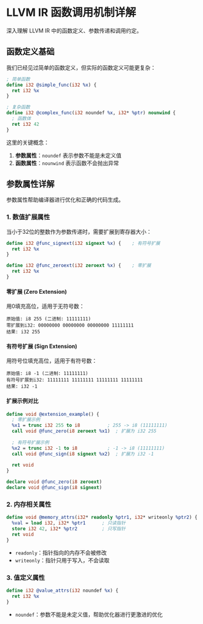 # LLVM IR 函数调用机制详解

深入理解 LLVM IR 中的函数定义、参数传递和调用约定。

## 函数定义基础

我们已经见过简单的函数定义，但实际的函数定义可能更复杂：

```llvm
; 简单函数
define i32 @simple_func(i32 %x) {
  ret i32 %x
}

; 复杂函数
define i32 @complex_func(i32 noundef %x, i32* %ptr) nounwind {
  ; 函数体
  ret i32 42
}
```

这里的关键概念：
1. **参数属性**：`noundef` 表示参数不能是未定义值
2. **函数属性**：`nounwind` 表示函数不会抛出异常

## 参数属性详解

参数属性帮助编译器进行优化和正确的代码生成。

### 1. 数值扩展属性

当小于32位的整数作为参数传递时，需要扩展到寄存器大小：

```llvm
define i32 @func_signext(i32 signext %x) {    ; 有符号扩展
  ret i32 %x
}

define i32 @func_zeroext(i32 zeroext %x) {    ; 零扩展
  ret i32 %x
}
```

#### 零扩展 (Zero Extension)
用0填充高位，适用于无符号数：

```
原始值: i8 255 (二进制: 11111111)
零扩展到i32: 00000000 00000000 00000000 11111111
结果: i32 255
```

#### 有符号扩展 (Sign Extension)  
用符号位填充高位，适用于有符号数：

```
原始值: i8 -1 (二进制: 11111111)
有符号扩展到i32: 11111111 11111111 11111111 11111111  
结果: i32 -1
```

#### 扩展示例对比

```llvm
define void @extension_example() {
  ; 零扩展示例
  %x1 = trunc i32 255 to i8          ; 255 -> i8 (11111111)
  call void @func_zero(i8 zeroext %x1)  ; 扩展为 i32 255
  
  ; 有符号扩展示例  
  %x2 = trunc i32 -1 to i8           ; -1 -> i8 (11111111)
  call void @func_sign(i8 signext %x2)  ; 扩展为 i32 -1
  
  ret void
}

declare void @func_zero(i8 zeroext)
declare void @func_sign(i8 signext)
```

### 2. 内存相关属性

```llvm
define void @memory_attrs(i32* readonly %ptr1, i32* writeonly %ptr2) {
  %val = load i32, i32* %ptr1      ; 只读指针
  store i32 42, i32* %ptr2         ; 只写指针
  ret void
}
```

- `readonly`：指针指向的内存不会被修改
- `writeonly`：指针只用于写入，不会读取

### 3. 值定义属性

```llvm
define i32 @value_attrs(i32 noundef %x) {
  ret i32 %x
}
```

- `noundef`：参数不能是未定义值，帮助优化器进行更激进的优化